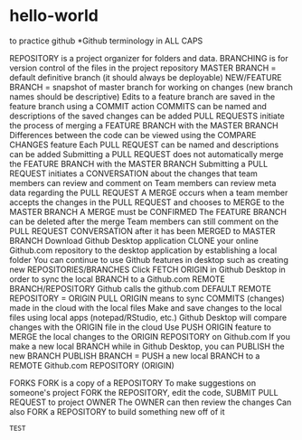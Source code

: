 # hello-world
to practice github
*Github terminology in ALL CAPS

REPOSITORY is a project organizer for folders and data.
BRANCHING is for version control of the files in the project repository
    MASTER BRANCH = default definitive branch (it should always be deployable)
    NEW/FEATURE BRANCH = snapshot of master branch for working on changes (new branch names should be descriptive)
Edits to a feature branch are saved in the feature branch using a COMMIT action
    COMMITS can be named and descriptions of the saved changes can be added
PULL REQUESTS initiate the process of merging a FEATURE BRANCH with the MASTER BRANCH
	Differences between the code can be viewed using the COMPARE CHANGES feature
	Each PULL REQUEST can be named and descriptions can be added
	Submitting a PULL REQUEST does not automatically merge the FEATURE BRANCH with the MASTER BRANCH
	Submitting a PULL REQUEST initiates a CONVERSATION about the changes that team members can review and comment on
	Team members can review meta data regarding the PULL REQUEST
A MERGE occurs when a team member accepts the changes in the PULL REQUEST and chooses to MERGE to the MASTER BRANCH
	A MERGE must be CONFIRMED
	The FEATURE BRANCH can be deleted after the merge
	Team members can still comment on the PULL REQUEST CONVERSATION after it has been MERGED to MASTER BRANCH
Download Github Desktop application
	CLONE your online Github.com repository to the desktop application by establishing a local folder
	You can continue to use Github features in desktop such as creating new REPOSITORIES/BRANCHES
	Click FETCH ORIGIN in Github Desktop in order to sync the local BRANCH to a Github.com REMOTE BRANCH/REPOSITORY
	Github calls the github.com DEFAULT REMOTE REPOSITORY = ORIGIN
	PULL ORIGIN means to sync COMMITS (changes) made in the cloud with the local files
	Make and save changes to the local files using local apps (notepad/RStudio, etc.)
	Github Desktop will compare changes with the ORIGIN file in the cloud
	Use PUSH ORIGIN feature to MERGE the local changes to the ORIGIN REPOSITORY on Github.com
	If you make a new local BRANCH while in Github Desktop, you can PUBLISH the new BRANCH
		PUBLISH BRANCH = PUSH a new local BRANCH to a REMOTE Github.com REPOSITORY (ORIGIN)

FORKS
	FORK is a copy of a REPOSITORY
	To make suggestions on someone's project
		FORK the REPOSITORY, edit the code, SUBMIT PULL REQUEST to project OWNER
		The OWNER can then review the changes
	Can also FORK a REPOSITORY to build something new off of it


	TEST

